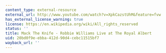 ```yaml
---
content_type: external-resource
external_url: http://www.youtube.com/watch?v=XpkCazstUhM&feature=fvw
has_external_license_warning: true
license: https://en.wikipedia.org/wiki/All_rights_reserved
status: ''
title: Mack The Knife - Robbie Williams Live at The Royal Albert
uid: 20bd0f9e-ebba-412d-90d4-cebc11515bf7
wayback_url: ''
---
```

